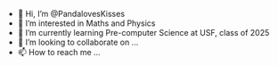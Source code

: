 - 👋 Hi, I’m @PandalovesKisses
- 👀 I’m interested in Maths and Physics
- 🌱 I’m currently learning Pre-computer Science at USF, class of 2025
- 💞️ I’m looking to collaborate on ...
- 📫 How to reach me ...

<!---
PandalovesKisses/PandalovesKisses is a ✨ special ✨ repository because its `README.md` (this file) appears on your GitHub profile.
You can click the Preview link to take a look at your changes.
--->

